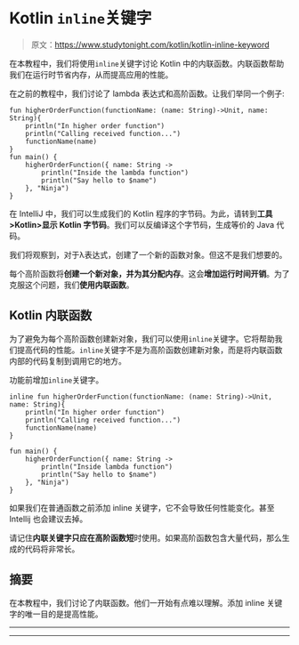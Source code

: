 # Kotlin `inline`关键字

> 原文：<https://www.studytonight.com/kotlin/kotlin-inline-keyword>

在本教程中，我们将使用`inline`关键字讨论 Kotlin 中的内联函数。内联函数帮助我们在运行时节省内存，从而提高应用的性能。

在之前的教程中，我们讨论了 lambda 表达式和高阶函数。让我们举同一个例子:

```
fun higherOrderFunction(functionName: (name: String)->Unit, name: String){
    println("In higher order function")
    println("Calling received function...")
    functionName(name)
}
fun main() {
    higherOrderFunction({ name: String ->
        println("Inside the lambda function")
        println("Say hello to $name")
    }, "Ninja")
} 
```

在 IntelliJ 中，我们可以生成我们的 Kotlin 程序的字节码。为此，请转到**工具>Kotlin>显示 Kotlin 字节码**。我们可以反编译这个字节码，生成等价的 Java 代码。

我们将观察到，对于λ表达式，创建了一个新的函数对象。但这不是我们想要的。

每个高阶函数将**创建一个新对象，并为其分配内存**。这会**增加运行时间开销**。为了克服这个问题，我们**使用内联函数**。

## Kotlin 内联函数

为了避免为每个高阶函数创建新对象，我们可以使用`inline`关键字。它将帮助我们提高代码的性能。`inline`关键字不是为高阶函数创建新对象，而是将内联函数内部的代码复制到调用它的地方。

功能前增加`inline`关键字。

```
inline fun higherOrderFunction(functionName: (name: String)->Unit, name: String){
    println("In higher order function")
    println("Calling received function...")
    functionName(name)
}

fun main() {
    higherOrderFunction({ name: String ->
        println("Inside lambda function")
        println("Say hello to $name")
    }, "Ninja")
}
```

如果我们在普通函数之前添加 inline 关键字，它不会导致任何性能变化。甚至 Intellij 也会建议去掉。

请记住**内联关键字只应在高阶函数短**时使用。如果高阶函数包含大量代码，那么生成的代码将非常长。

## 摘要

在本教程中，我们讨论了内联函数。他们一开始有点难以理解。添加 inline 关键字的唯一目的是提高性能。

* * *

* * *